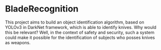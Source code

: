 # BladeRecognition
This project aims to build an object identification algorithm, based on YOLOv3 in DarkNet framework, which is able to identify knives. Why would this be relevant? Well, in the context of safety and security, such a system could make it possible for the identification of subjects who posses knives as weapons.

